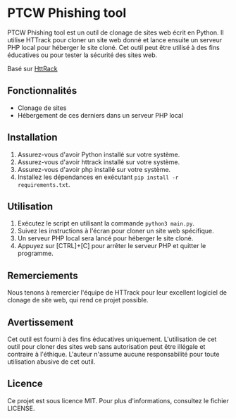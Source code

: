 # PTCW Phishing tool

PTCW Phishing tool est un outil de clonage de sites web écrit en Python. Il utilise HTTrack pour cloner un site web donné et lance ensuite un serveur PHP local pour héberger le site cloné. Cet outil peut être utilisé à des fins éducatives ou pour tester la sécurité des sites web.

Basé sur [HttRack](https://www.httrack.com/)

## Fonctionnalités 

- Clonage de sites
- Hébergement de ces derniers dans un serveur PHP local


## Installation

1. Assurez-vous d'avoir Python installé sur votre système.
2. Assurez-vous d'avoir httrack installé sur votre système.
3. Assurez-vous d'avoir php installé sur votre système.
4. Installez les dépendances en exécutant `pip install -r requirements.txt`.

## Utilisation

1. Exécutez le script en utilisant la commande `python3 main.py`.
2. Suivez les instructions à l'écran pour cloner un site web spécifique.
3. Un serveur PHP local sera lancé pour héberger le site cloné.
4. Appuyez sur [CTRL]+[C] pour arrêter le serveur PHP et quitter le programme.

## Remerciements

Nous tenons à remercier l'équipe de HTTrack pour leur excellent logiciel de clonage de site web, qui rend ce projet possible.

## Avertissement

Cet outil est fourni à des fins éducatives uniquement. L'utilisation de cet outil pour cloner des sites web sans autorisation peut être illégale et contraire à l'éthique. L'auteur n'assume aucune responsabilité pour toute utilisation abusive de cet outil.

## Licence

Ce projet est sous licence MIT. Pour plus d'informations, consultez le fichier LICENSE.
